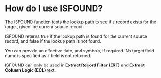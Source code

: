 
# How do I use ISFOUND? 

The ISFOUND function tests the lookup path to see if a record exists for the target, given the current source record.

ISFOUND returns true if the lookup path is found for the current source record, and false if the lookup path is not found.

You can provide an effective date, and symbols, if required. No target field name is specified as a field is not returned.

ISFOUND can only be used in **Extract Record Filter (ERF)** and **Extract Column Logic (ECL)** text.

